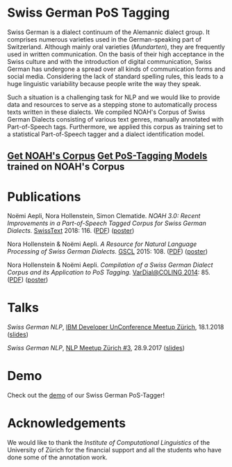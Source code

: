 # Swiss German PoS Tagging

Swiss German is a dialect continuum of the Alemannic dialect group. It comprises numerous varieties used in the German-speaking part of Switzerland. Although mainly oral varieties (_Mundarten_), they are frequently used in written communication. On the basis of their high acceptance in the Swiss culture and with the introduction of digital communication, Swiss German has undergone a spread over all kinds of communication forms and social media. Considering the lack of standard spelling rules, this leads to a huge linguistic variability because people write the way they speak. 

Such a situation is a challenging task for NLP and we would like to provide data and resources to serve as a stepping stone to automatically process texts written in these dialects. We compiled NOAH's Corpus of Swiss German Dialects consisting of various text genres, manually annotated with Part-of-Speech tags. Furthermore, we applied this corpus as training set to a statistical Part-of-Speech tagger and a dialect identification model.


## [Get NOAH's Corpus](https://github.com/noe-eva/NOAH-Corpus/tree/master) [Get PoS-Tagging Models](https://github.com/noe-eva/NOAH-Corpus/tree/noah-pos-models) trained on NOAH's Corpus

# Publications

Noëmi Aepli, Nora Hollenstein, Simon Clematide. _NOAH 3.0:  Recent Improvements in a Part-of-Speech Tagged Corpus for Swiss German Dialects._ [SwissText](https://www.swisstext.org/) 2018: 116.  ([PDF](/docs/swisstext_2018_abstracts.pdf)) ([poster](/docs/swisstext_2018_noah.pdf))

Nora Hollenstein & Noëmi Aepli. _A Resource for Natural Language Processing of Swiss German Dialects._ [GSCL](https://www.gscl.org/) 2015: 108.
([PDF](https://pdfs.semanticscholar.org/e250/0609bd7dc44f43f22560c8af69fccc3b7afd.pdf)) ([poster](/docs/gscl2015_poster.pdf))

Nora Hollenstein & Noëmi Aepli. _Compilation of a Swiss German Dialect Corpus and its Application to PoS Tagging._ [VarDial@COLING 2014](http://corporavm.uni-koeln.de/vardial/): 85.
([PDF](http://www.aclweb.org/anthology/W14-5310)) ([poster](/docs/vardial2014_poster.pdf))


# Talks

_Swiss German NLP_, [IBM Developer UnConference Meetup Zürich](https://www.meetup.com/de-DE/Big-Data-Developers-Switzerland/events/242917086/?isFromReg=true&fromJoin=242917086), 18.1.2018 ([slides](/docs/IBM_UnConference_2018_gsw.pdf))

_Swiss German NLP_, [NLP Meetup Zürich #3](https://www.meetup.com/NLP-Zurich/events/243080359/), 28.9.2017 ([slides](/docs/NLP_Meetup_2017_gsw.pdf))

# Demo

Check out the [demo](/demo.md) of our Swiss German PoS-Tagger!

# Acknowledgements

We would like to thank the _Institute of Computational Linguistics_ of the University of Zürich for the financial support and all the students who have done some of the annotation work.
